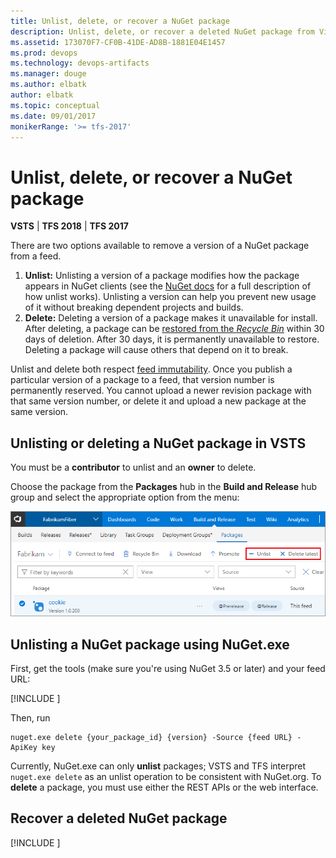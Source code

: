 ```yaml
---
title: Unlist, delete, or recover a NuGet package
description: Unlist, delete, or recover a deleted NuGet package from Visual Studio Team Services (VSTS) or Team Foundation Server (TFS)
ms.assetid: 173070F7-CF0B-41DE-AD8B-1881E04E1457
ms.prod: devops
ms.technology: devops-artifacts
ms.manager: douge
ms.author: elbatk
author: elbatk
ms.topic: conceptual
ms.date: 09/01/2017
monikerRange: '>= tfs-2017'
---
```


# Unlist, delete, or recover a NuGet package

**VSTS** | **TFS 2018** | **TFS 2017**

There are two options available to remove a version of a NuGet package from a feed.

1. **Unlist:** Unlisting a version of a package modifies how the package appears in NuGet clients (see the [NuGet docs](https://docs.microsoft.com/en-us/nuget/policies/deleting-packages) for a full description of how unlist works). Unlisting a version can help you prevent new usage of it without breaking dependent projects and builds.
2. **Delete:**  Deleting a version of a package makes it unavailable for install. After deleting, a package can be [restored from the _Recycle Bin_](#recover-a-deleted-nuget-package) within 30 days of deletion. After 30 days, it is permanently unavailable to restore. Deleting a package will cause others that depend on it to break.

Unlist and delete both respect [feed immutability](../feeds/immutability.md). Once you publish a particular version of a package to a feed, that version number is permanently reserved. 
You cannot upload a newer revision package with that same version number, or delete it and upload a new package at the same version.

## Unlisting or deleting a NuGet package in VSTS

You must be a **contributor** to unlist and an **owner** to delete.

Choose the package from the **Packages** hub in the **Build and Release** hub group and select the appropriate option from the menu:

![Unlist or delete npm package Visual Studio Team Services](../_img/delete/unlist-delete-nuget-package.png)

## Unlisting a NuGet package using NuGet.exe
First, get the tools (make sure you're using NuGet 3.5 or later) and your feed URL:

[!INCLUDE [](../_shared/nuget/nuget-publish-endpoint.md)]

Then, run

```no-highlight
nuget.exe delete {your_package_id} {version} -Source {feed URL} -ApiKey key
```

Currently, NuGet.exe can only **unlist** packages; VSTS and TFS interpret `nuget.exe delete` as an unlist operation to be consistent with NuGet.org. To **delete** a package, you must use either the REST APIs or the web interface. 

## Recover a deleted NuGet package

[!INCLUDE [](../_shared/recover-deleted-package.md)]